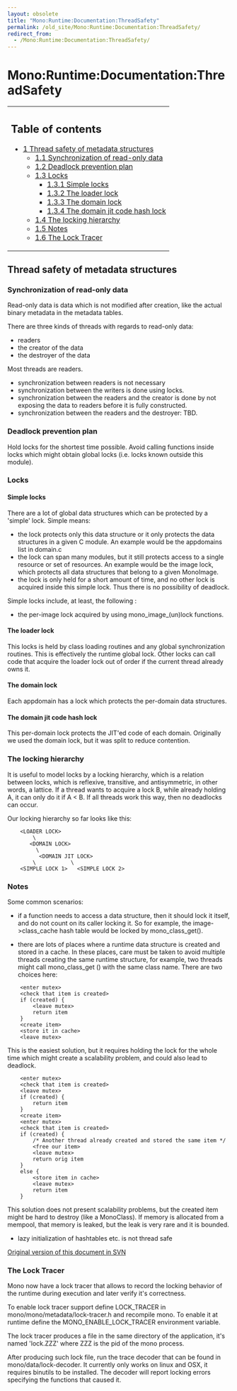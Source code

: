 ```yaml
---
layout: obsolete
title: "Mono:Runtime:Documentation:ThreadSafety"
permalink: /old_site/Mono:Runtime:Documentation:ThreadSafety/
redirect_from:
  - /Mono:Runtime:Documentation:ThreadSafety/
---
```


Mono:Runtime:Documentation:ThreadSafety
=======================================

<table>
<col width="100%" />
<tbody>
<tr class="odd">
<td align="left"><h2>Table of contents</h2>
<ul>
<li><a href="#thread-safety-of-metadata-structures">1 Thread safety of metadata structures</a>
<ul>
<li><a href="#synchronization-of-read-only-data">1.1 Synchronization of read-only data</a></li>
<li><a href="#deadlock-prevention-plan">1.2 Deadlock prevention plan</a></li>
<li><a href="#locks">1.3 Locks</a>
<ul>
<li><a href="#simple-locks">1.3.1 Simple locks</a></li>
<li><a href="#the-loader-lock">1.3.2 The loader lock</a></li>
<li><a href="#the-domain-lock">1.3.3 The domain lock</a></li>
<li><a href="#the-domain-jit-code-hash-lock">1.3.4 The domain jit code hash lock</a></li>
</ul></li>
<li><a href="#the-locking-hierarchy">1.4 The locking hierarchy</a></li>
<li><a href="#notes">1.5 Notes</a></li>
<li><a href="#the-lock-tracer">1.6 The Lock Tracer</a></li>
</ul></li>
</ul></td>
</tr>
</tbody>
</table>

Thread safety of metadata structures
------------------------------------

### Synchronization of read-only data

Read-only data is data which is not modified after creation, like the actual binary metadata in the metadata tables.

There are three kinds of threads with regards to read-only data:

-   readers
-   the creator of the data
-   the destroyer of the data

Most threads are readers.

-   synchronization between readers is not necessary
-   synchronization between the writers is done using locks.
-   synchronization between the readers and the creator is done by not exposing the data to readers before it is fully constructed.
-   synchronization between the readers and the destroyer: TBD.

### Deadlock prevention plan

Hold locks for the shortest time possible. Avoid calling functions inside locks which might obtain global locks (i.e. locks known outside this module).

### Locks

#### Simple locks

There are a lot of global data structures which can be protected by a 'simple' lock. Simple means:

-   the lock protects only this data structure or it only protects the data structures in a given C module. An example would be the appdomains list in domain.c
-   the lock can span many modules, but it still protects access to a single resource or set of resources. An example would be the image lock, which protects all data structures that belong to a given MonoImage.
-   the lock is only held for a short amount of time, and no other lock is acquired inside this simple lock. Thus there is no possibility of deadlock.

Simple locks include, at least, the following :

-   the per-image lock acquired by using mono\_image\_(un)lock functions.

#### The loader lock

This locks is held by class loading routines and any global synchronization routines. This is effectively the runtime global lock. Other locks can call code that acquire the loader lock out of order if the current thread already owns it.

#### The domain lock

Each appdomain has a lock which protects the per-domain data structures.

#### The domain jit code hash lock

This per-domain lock protects the JIT'ed code of each domain. Originally we used the domain lock, but it was split to reduce contention.

### The locking hierarchy

It is useful to model locks by a locking hierarchy, which is a relation between locks, which is reflexive, transitive, and antisymmetric, in other words, a lattice. If a thread wants to acquire a lock B, while already holding A, it can only do it if A \< B. If all threads work this way, then no deadlocks can occur.

Our locking hierarchy so far looks like this:

        <LOADER LOCK> 
            \
           <DOMAIN LOCK> 
             \
              <DOMAIN JIT LOCK>
            \           \
        <SIMPLE LOCK 1>   <SIMPLE LOCK 2>

### Notes

Some common scenarios:

-   if a function needs to access a data structure, then it should lock it itself, and do not count on its caller locking it. So for example, the image-\>class\_cache hash table would be locked by mono\_class\_get().

-   there are lots of places where a runtime data structure is created and stored in a cache. In these places, care must be taken to avoid multiple threads creating the same runtime structure, for example, two threads might call mono\_class\_get () with the same class name. There are two choices here:

<!-- -->

        <enter mutex>
        <check that item is created>
        if (created) {
            <leave mutex>
            return item
        }
        <create item>
        <store it in cache>
        <leave mutex>

This is the easiest solution, but it requires holding the lock for the whole time which might create a scalability problem, and could also lead to deadlock.

        <enter mutex>
        <check that item is created>
        <leave mutex>
        if (created) {
            return item
        }
        <create item>
        <enter mutex>
        <check that item is created>
        if (created) {
            /* Another thread already created and stored the same item */
            <free our item>
            <leave mutex>
            return orig item
        }
        else {
            <store item in cache>
            <leave mutex>
            return item
        }

This solution does not present scalability problems, but the created item might be hard to destroy (like a MonoClass). If memory is allocated from a mempool, that memory is leaked, but the leak is very rare and it is bounded.

-   lazy initialization of hashtables etc. is not thread safe

[Original version of this document in SVN](http://anonsvn.mono-project.com/viewvc/trunk/mono/docs/thread-safety.txt?revision=126671&view=markup)

### The Lock Tracer

Mono now have a lock tracer that allows to record the locking behavior of the runtime during execution and later verify it's correctness.

To enable lock tracer support define LOCK\_TRACER in mono/mono/metadata/lock-tracer.h and recompile mono. To enable it at runtime define the MONO\_ENABLE\_LOCK\_TRACER environment variable.

The lock tracer produces a file in the same directory of the application, it's named 'lock.ZZZ' where ZZZ is the pid of the mono process.

After producing such lock file, run the trace decoder that can be found in mono/data/lock-decoder. It currently only works on linux and OSX, it requires binutils to be installed. The decoder will report locking errors specifying the functions that caused it.

